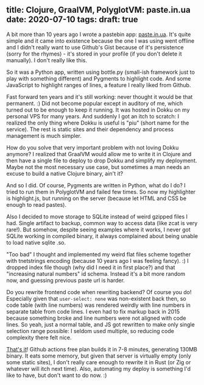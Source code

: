title: Clojure, GraalVM, PolyglotVM: paste.in.ua
date: 2020-07-10
tags: 
draft: true
----

A bit more than 10 years ago I wrote a pastebin app: [paste.in.ua](https://paste.in.ua/). It's quite simple and it came into existence because the one I was using went offline and I didn't really want to use Github's Gist because of it's persistence (sorry for the rhymes) - it's stored in your profile (if you don't delete it manually). I don't really like this. 

So it was a Python app, written using bottle.py (small-ish framework just to play with something different) and Pygments to highlight code. And some JavaScript to highlight ranges of lines, a feature I really liked from Github. 

Fast forward ten years and it's still working: never thought it would be that permanent. :) Did not become popular except in auditory of me, which turned out to be enough to keep it running. It was hosted in Dokku on my personal VPS for many years. And suddenly I got an itch to scratch: I realized the only thing where Dokku is useful is "piu" (short name for the service). The rest is static sites and their dependency and process management is much simpler.

How do you solve that very important problem with not loving Dokku anymore? I realized that GraalVM would allow me to write it in Clojure and then have a single file to deploy to drop Dokku and simplify my deployment. Maybe not the most necessary use case, but sometimes a man needs an excuse to build a native Clojure binary, ain't it?

And so I did. Of course, Pygments are written in Python, what do I do? I tried to run them in PolyglotVM and failed few times. So now my highlighter is highlight.js, but running on the server (because let HTML and CSS be enough to read pastes).

Also I decided to move storage to SQLite instead of weird gzipped files I had. Single artifact to backup, common way to access data (like zcat is very rare!). But somehow, despite seeing examples where it works, I never got SQLite working in compiled binary, it always complained about being unable to load native sqlite .so. 

"Too bad" I thought and implemented my weird flat files scheme together with tnetstrings encoding (because 10 years ago I was feeling fancy). :) I dropped index file though (why did I need it in first place?) and that "increasing natural numbers" id schema. Instead it's a bit more random now, and guessing previous paste url is harder. 

Do you rewrite frontend code when rewriting backend? Of course you do! Especially given that `user-select: none` was non-existent back then, so code table (with line numbers) was rendered weirdly with line numbers in separate table from code lines. I even had to fix markup back in 2015 because something broke and line numbers were not aligned with code lines. So yeah, just a normal table, and JS got rewritten to make only single selection range possible: I seldom used multiple, so reducing code complexity there felt nice. 

[That's it](https://paste.in.ua/)! Github actions free plan builds it in 7-8 minutes, generating 130MB binary. It eats some memory, but given that server is virtually empty (only some static sites), I don't really care enough to rewrite it in Rust (or Zig or whatever will itch next time). Also, automating my deploy is something I'd like to have, but don't want to do now. :)